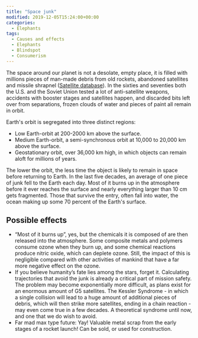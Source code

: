 ```yaml
---
title: "Space junk"
modified: 2019-12-05T15:24:00+00:00
categories:
  - Elephants
tags:
  - Causes and effects
  - Elephants
  - Blindspot
  - Consumerism
---
```

The space around our planet is not a desolate, empty place, it is filled with millions pieces of man-made debris from old rockets, abandoned satellites and missile shrapnel ([Satellite database](https://www.ucsusa.org/resources/satellite-database)). In the sixties and seventies both the U.S. and the Soviet Union tested a lot of anti-satellite weapons, accidents with booster stages and satellites happen, and discarded bits left over from separations, frozen clouds of water and pieces of paint all remain in orbit.

Earth's orbit is segregated into three distinct regions:

* Low Earth-orbit at 200-2000 km above the surface.
* Medium Earth-orbit, a semi-synchronous orbit at 10,000 to 20,000 km above the surface.
* Geostationary orbit, over 36,000 km high, in which objects can remain aloft for millions of years.

The lower the orbit, the less time the object is likely to remain in space before returning to Earth. In the last five decades, an average of one piece of junk fell to the Earth each day. Most of it burns up in the atmosphere before it ever reaches the surface and nearly everything larger than 10 cm gets fragmented. Those that survive the entry, often fall into water, the ocean making up some 70 percent of the Earth's surface.

## Possible effects

* “Most of it burns up”, yes, but the chemicals it is composed of are then released into the atmosphere. Some composite metals and polymers consume ozone when they burn up, and some chemical reactions produce nitric oxide, which can deplete ozone. Still, the impact of this is negligible compared with other activities of mankind that have a far more negative effect on the ozone.
* If you believe humanity’s fate lies among the stars, forget it. Calculating trajectories that avoid the junk is already a critical part of mission safety. The problem may become exponentially more difficult, as plans exist for an enormous amount of G5 satellites. The Kessler Syndrome - in which a single collision will lead to a huge amount of additional pieces of debris, which will then strike more satellites, ending in a chain reaction - may even come true in a few decades. A theoretical syndrome until now, and one that we do wish to avoid.
* Far mad max type future: Yay! Valuable metal scrap from the early stages of a rocket launch! Can be sold, or used for construction.



